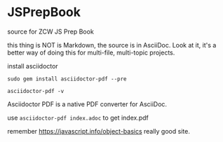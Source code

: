 # JSPrepBook
source for ZCW JS Prep Book

this thing is NOT is Markdown, the source is in AsciiDoc.
Look at it, it's a better way of doing this for multi-file, multi-topic projects.

install asciidoctor 

```
sudo gem install asciidoctor-pdf --pre

asciidoctor-pdf -v
```
Asciidoctor PDF is a native PDF converter for AsciiDoc.

use `asciidoctor-pdf index.adoc` to get index.pdf

remember https://javascript.info/object-basics really good site.
